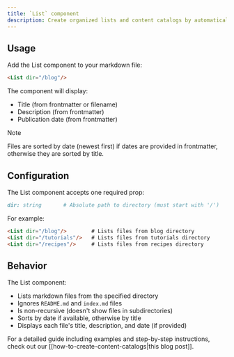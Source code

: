 ```yaml
---
title: `List` component
description: Create organized lists and content catalogs by automatically listing files in a specified directory.
---
```


## Usage

Add the List component to your markdown file:

```markdown
<List dir="/blog"/>
```

The component will display:
- Title (from frontmatter or filename)
- Description (from frontmatter)
- Publication date (from frontmatter)

>[!note]
>Files are sorted by date (newest first) if dates are provided in frontmatter, otherwise they are sorted by title.

## Configuration

The List component accepts one required prop:

```markdown
dir: string       # Absolute path to directory (must start with '/')
```

For example:
```markdown
<List dir="/blog"/>        # Lists files from blog directory
<List dir="/tutorials"/>   # Lists files from tutorials directory
<List dir="/recipes"/>     # Lists files from recipes directory
```

## Behavior

The List component:
- Lists markdown files from the specified directory
- Ignores `README.md` and `index.md` files
- Is non-recursive (doesn't show files in subdirectories)
- Sorts by date if available, otherwise by title
- Displays each file's title, description, and date (if provided)

For a detailed guide including examples and step-by-step instructions, check out our [[how-to-create-content-catalogs|this blog post]].